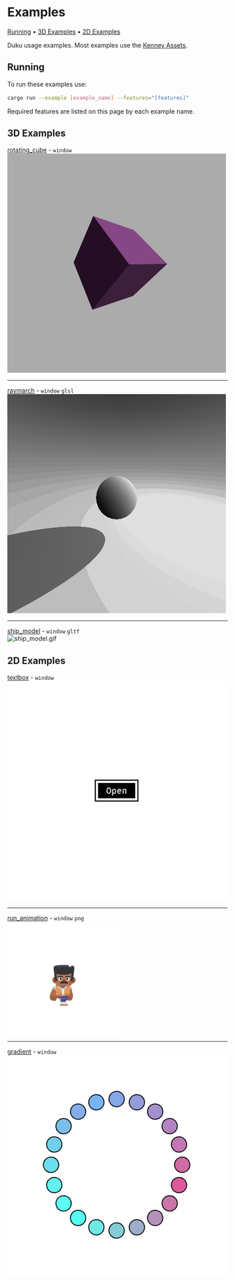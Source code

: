 # Examples

[Running](#running) • [3D Examples](#3d-examples) • [2D Examples](#2d-examples)

Duku usage examples. Most examples use the [Kenney Assets].

## Running

To run these examples use:

```bash
cargo run --example [example_name] --features="[features]"
```

Required features are listed on this page by each example name.

## 3D Examples

[rotating_cube](3d-examples/rotating_cube.rs) - `window`
<br>
![rotating_cube.gif](screenshots/rotating_cube.gif)

---

[raymarch](3d-examples/raymarch.rs) - `window` `glsl`
<br>
![raymarch.gif](screenshots/raymarch.gif)

---

[ship_model](3d-examples/ship_model.rs) - `window` `gltf`
<br>
![ship_model.gif](screenshots/ship_model.gif)

## 2D Examples

[textbox](2d-examples/textbox.rs) - `window`
<br>
![textbox.gif](screenshots/textbox.gif)

---

[run_animation](2d-examples/run_animation.rs) - `window` `png`
<br>
![run_animation.gif](screenshots/run_animation.gif)

---

[gradient](2d-examples/gradient.rs) - `window`
<br>
![gradient.png](screenshots/gradient.png)

[kenney assets]: https://www.kenney.nl/assets
